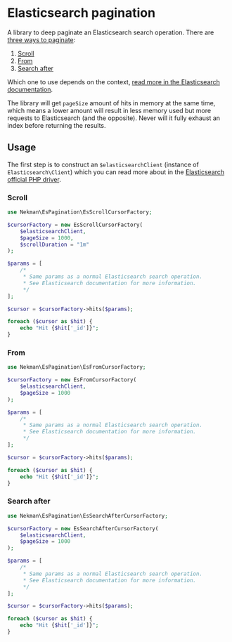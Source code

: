 # Elasticsearch pagination

A library to deep paginate an Elasticsearch search operation. There are [three ways to paginate](https://www.elastic.co/guide/en/elasticsearch/reference/current/paginate-search-results.html):

1. [Scroll](#scroll)
2. [From](#from)
3. [Search after](#search-after)

Which one to use depends on the context, [read more in the Elasticsearch documentation](https://www.elastic.co/guide/en/elasticsearch/reference/current/paginate-search-results.html).

The library will get `pageSize` amount of hits in memory at the same time, which means a lower amount will result in less memory used but more requests to Elasticsearch (and the opposite). Never will it fully exhaust
an index before returning the results. 

## Usage

The first step is to construct an `$elasticsearchClient` (instance of `Elasticsearch\Client`) which you can read more about in the [Elasticsearch official PHP driver](https://github.com/elastic/elasticsearch-php).

### Scroll

```php
use Nekman\EsPagination\EsScrollCursorFactory;

$cursorFactory = new EsScrollCursorFactory(
    $elasticsearchClient,
    $pageSize = 1000,
    $scrollDuration = "1m"
);

$params = [
    /*
     * Same params as a normal Elasticsearch search operation.
     * See Elasticsearch documentation for more information.
     */
];

$cursor = $cursorFactory->hits($params);

foreach ($cursor as $hit) {
    echo "Hit {$hit['_id']}";
}
```

### From

```php
use Nekman\EsPagination\EsFromCursorFactory;

$cursorFactory = new EsFromCursorFactory(
    $elasticsearchClient,
    $pageSize = 1000
);

$params = [
    /*
     * Same params as a normal Elasticsearch search operation.
     * See Elasticsearch documentation for more information.
     */
];

$cursor = $cursorFactory->hits($params);

foreach ($cursor as $hit) {
    echo "Hit {$hit['_id']}";
}
```

### Search after

```php
use Nekman\EsPagination\EsSearchAfterCursorFactory;

$cursorFactory = new EsSearchAfterCursorFactory(
    $elasticsearchClient,
    $pageSize = 1000
);

$params = [
    /*
     * Same params as a normal Elasticsearch search operation.
     * See Elasticsearch documentation for more information.
     */
];

$cursor = $cursorFactory->hits($params);

foreach ($cursor as $hit) {
    echo "Hit {$hit['_id']}";
}
```
